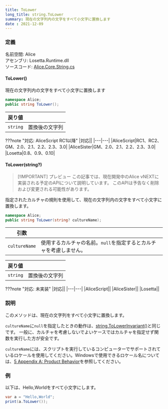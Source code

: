 ```yaml
---
title: ToLower
long_title: string.ToLower
summary: 現在の文字列内の文字をすべて小文字に置換します
date : 2021-12-09
---
```


### 定義
名前空間: Alice<br/>
アセンブリ: Losetta.Runtime.dll<br/>
ソースコード: [Alice.Core.String.cs](https://github.com/WSOFT-Project/Losetta/blob/master/Losetta.Runtime/Core/Extension/Alice.Core.String.cs)

#### ToLower()

現在の文字列内の文字をすべて小文字に置換します

```cs title="AliceScript"
namespace Alice;
public string ToLower();
```

|戻り値| |
|-|-|
|`string`|置換後の文字列|

???note "対応: AliceScript RC1以降"
    |対応||
    |---|---|
    |AliceScript|RC1、RC2、GM、2.0、2.1、2.2、2.3、3.0|
    |AliceSister|GM、2.0、2.1、2.2、2.3、3.0|
    |Losetta|0.8、0.9、0.10|

#### ToLower(string?)

> [!IMPORTANT] プレビュー
> この記事では、現在開発中のAlice vNEXTに実装される予定のAPIについて説明しています。
> このAPIは予告なく削除および変更される可能性があります。

指定されたカルチャの規則を使用して、現在の文字列内の文字をすべて小文字に置換します。

```cs title="AliceScript"
namespace Alice;
public string ToLower(string? cultureName);
```

|引数| |
|-|-|
|`cultureName`|使用するカルチャの名前。`null`を指定するとカルチャを考慮しません。|

|戻り値| |
|-|-|
|`string`|置換後の文字列|

???note "対応: 未実装"
    |対応||
    |---|---|
    |AliceScript||
    |AliceSister||
    |Losetta||

### 説明
このメソッドは、現在の文字列をすべて小文字に置換します。

`cultureName`に`null`を指定したときの動作は、[string.ToLowerInvariant()](./tolowerinvariant.md)と同じです。
一般に、カルチャを考慮しないでよいケースではカルチャを指定せず関数を実行した方が安全です。

`cultureName`には、スクリプトを実行しているコンピューターでサポートされているロケールを使用してください。Windowsで使用できるロケール名については、[5 Appendix A: Product Behavior](https://learn.microsoft.com/ja-jp/openspecs/windows_protocols/ms-lcid/a9eac961-e77d-41a6-90a5-ce1a8b0cdb9c)を参照してください。

### 例
以下は、Hello,Worldをすべて小文字にします。

```cs title="AliceScript"
var a = "Hello,World";
print(a.ToLower()); 
```
